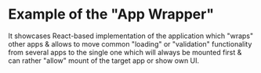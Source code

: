 # Example of the "App Wrapper"

It showcases React-based implementation of the application which "wraps" other apps & allows
to move common "loading" or "validation" functionality from several apps to the single one which
will always be mounted first & can rather "allow" mount of the target app or show own UI.